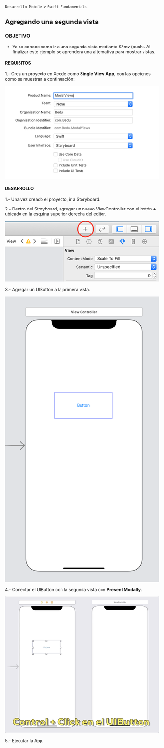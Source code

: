 
`Desarrollo Mobile` > `Swift Fundamentals`

## Agregando una segunda vista

### OBJETIVO

- Ya se conoce como ir a una segunda vista mediante *Show* (push). Al finalizar este ejemplo se aprenderá una alternativa para mostrar vistas.

#### REQUISITOS

1.- Crea un proyecto en Xcode como **Single View App**, con las opciones como se muestran a continuación:

![](0.png)

#### DESARROLLO

1.- Una vez creado el proyecto, ir a Storyboard.

2.- Dentro del Storyboard, agregar un nuevo ViewController con el botón **+** ubicado en la esquina superior derecha del editor.

![](1.png)

3.- Agregar un UIButton a la primera vista.

![](2.png)
 
4.- Conectar el UIButton con la segunda vista con **Present Modally**.

![](3.gif)

5.- Ejecutar la App.
